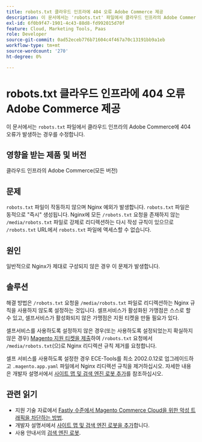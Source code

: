 ```yaml
---
title: robots.txt 클라우드 인프라에 404 오류 Adobe Commerce 제공
description: 이 문서에서는 'robots.txt' 파일에서 클라우드 인프라의 Adobe Commerce에 404 오류가 발생하는 경우에 대한 수정 사항을 제공합니다.
exl-id: 6f0b9f47-1901-4c43-88d8-fd992015d70f
feature: Cloud, Marketing Tools, Paas
role: Developer
source-git-commit: 0ad52eceb776b71604c4f467a70c13191bb9a1eb
workflow-type: tm+mt
source-wordcount: '270'
ht-degree: 0%

---
```


# robots.txt 클라우드 인프라에 404 오류 Adobe Commerce 제공

이 문서에서는 `robots.txt` 파일에서 클라우드 인프라의 Adobe Commerce에 404 오류가 발생하는 경우를 수정합니다.

## 영향을 받는 제품 및 버전

클라우드 인프라의 Adobe Commerce(모든 버전)

## 문제

`robots.txt` 파일이 작동하지 않으며 Nginx 예외가 발생합니다. `robots.txt` 파일은 동적으로 &quot;즉시&quot; 생성됩니다. Nginx에 모든 `/robots.txt` 요청을 존재하지 않는 `/media/robots.txt` 파일로 강제로 리디렉션하는 다시 작성 규칙이 있으므로 `/robots.txt` URL에서 `robots.txt` 파일에 액세스할 수 없습니다.

## 원인

일반적으로 Nginx가 제대로 구성되지 않은 경우 이 문제가 발생합니다.

## 솔루션

해결 방법은 `/robots.txt` 요청을 `/media/robots.txt` 파일로 리디렉션하는 Nginx 규칙을 사용하지 않도록 설정하는 것입니다. 셀프서비스가 활성화된 가맹점은 스스로 할 수 있고, 셀프서비스가 활성화되지 않은 가맹점은 지원 티켓을 만들 필요가 있다.

셀프서비스를 사용하도록 설정하지 않은 경우(또는 사용하도록 설정되었는지 확실하지 않은 경우) [Magento 지원 티켓을 제출](/help/help-center-guide/help-center/magento-help-center-user-guide.md#submit-ticket)하여 `/robots.txt` 요청에서 `/media/robots.txt`(으)로 Nginx 리디렉션 규칙 제거를 요청합니다.

셀프 서비스를 사용하도록 설정한 경우 ECE-Tools를 최소 2002.0.12로 업그레이드하고 `.magento.app.yaml` 파일에서 Nginx 리디렉션 규칙을 제거하십시오. 자세한 내용은 개발자 설명서에서 [사이트 맵 및 검색 엔진 로봇 추가](https://experienceleague.adobe.com/docs/commerce-cloud-service/user-guide/configure-store/robots-sitemap.html)를 참조하십시오.

## 관련 읽기

* 지원 기술 자료에서 [Fastly 수준에서 Magento Commerce Cloud을 위한 악성 트래픽을 차단하는 방법](/help/how-to/general/block-malicious-traffic-for-magento-commerce-on-fastly-level.md).
* 개발자 설명서에서 [사이트 맵 및 검색 엔진 로봇을 추가](https://devdocs.magento.com/cloud/trouble/robots-sitemap.html)합니다.
* 사용 안내서의 [검색 엔진 로봇](https://experienceleague.adobe.com/docs/commerce-admin/marketing/seo/seo-overview.html#search-engine-robots).
